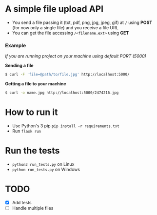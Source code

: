 # A simple file upload API

* You send a file passing it (txt, pdf, png, jpg, jpeg, gif) at `/` using **POST** (for now only a single file) and you receive a file URL
* You can get the file accessing `/<filename.ext>` using **GET**

### Example

*If you are running project on your machine using default PORT (5000)*

**Sending a file**
```sh
$ curl -F 'file=@path/to/file.jpg' http://localhost:5000/
```

**Getting a file to your machine**
```sh
$ curl -o name.jpg http://localhost:5000/2474216.jpg
```

# How to run it
* Use Python's 3 pip
`pip install -r requirements.txt`
* Run `flask run`

# Run the tests
* `python3 run_tests.py` on Linux
* `python run_tests.py` on Windows

# TODO
- [x] Add tests
- [ ] Handle multiple files
